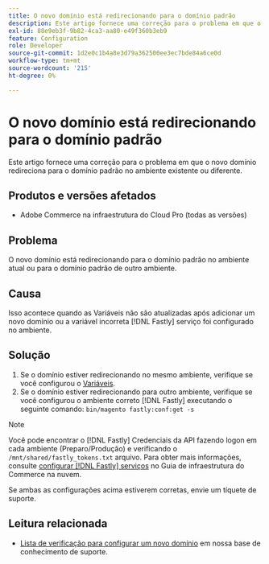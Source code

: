 ```yaml
---
title: O novo domínio está redirecionando para o domínio padrão
description: Este artigo fornece uma correção para o problema em que o novo domínio redireciona para o domínio padrão no ambiente existente ou diferente.
exl-id: 88e9eb3f-9b82-4ca3-aa80-e49f360b3eb9
feature: Configuration
role: Developer
source-git-commit: 1d2e0c1b4a8e3d79a362500ee3ec7bde84a6ce0d
workflow-type: tm+mt
source-wordcount: '215'
ht-degree: 0%

---
```


# O novo domínio está redirecionando para o domínio padrão

Este artigo fornece uma correção para o problema em que o novo domínio redireciona para o domínio padrão no ambiente existente ou diferente.

## Produtos e versões afetados

* Adobe Commerce na infraestrutura do Cloud Pro (todas as versões)

## Problema

O novo domínio está redirecionando para o domínio padrão no ambiente atual ou para o domínio padrão de outro ambiente.

## Causa

Isso acontece quando as Variáveis não são atualizadas após adicionar um novo domínio ou a variável incorreta [!DNL Fastly] serviço foi configurado no ambiente.

## Solução

1. Se o domínio estiver redirecionando no mesmo ambiente, verifique se você configurou o [Variáveis](https://experienceleague.adobe.com/docs/commerce-cloud-service/user-guide/configure-store/multiple-sites.html#modify-variables).
1. Se o domínio estiver redirecionando para outro ambiente, verifique se você configurou o ambiente correto [!DNL Fastly] executando o seguinte comando: `bin/magento fastly:conf:get -s`

>[!NOTE]
>
>Você pode encontrar o [!DNL Fastly] Credenciais da API fazendo logon em cada ambiente (Preparo/Produção) e verificando o `/mnt/shared/fastly_tokens.txt` arquivo. Para obter mais informações, consulte [configurar [!DNL Fastly] serviços](https://experienceleague.adobe.com/docs/commerce-cloud-service/user-guide/cdn/setup-fastly/fastly-configuration.html) no Guia de infraestrutura do Commerce na nuvem.

Se ambas as configurações acima estiverem corretas, envie um tíquete de suporte.

## Leitura relacionada

* [Lista de verificação para configurar um novo domínio](https://experienceleague.adobe.com/docs/commerce-knowledge-base/kb/how-to/checklist-for-setting-up-a-new-domain.html) em nossa base de conhecimento de suporte.
